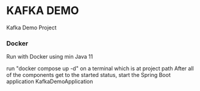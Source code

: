 # KAFKA DEMO
Kafka Demo Project
### Docker
Run with Docker using min Java 11

run "docker compose up -d" on a terminal which is at project path
After all of the components get to the started status, start the Spring Boot application KafkaDemoApplication